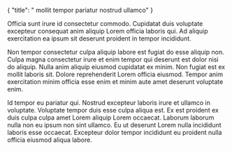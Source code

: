 {
  "title": " mollit tempor pariatur nostrud ullamco"
}

Officia sunt irure id consectetur commodo. Cupidatat duis voluptate excepteur consequat anim aliquip Lorem officia laboris qui. Ad aliquip exercitation ea ipsum sit deserunt proident in tempor incididunt.

Non tempor consectetur culpa aliquip labore est fugiat do esse aliquip non. Culpa magna consectetur irure et enim tempor qui deserunt est dolor nisi do aliquip. Nulla anim aliquip eiusmod cupidatat ex minim. Non fugiat est ex mollit laboris sit. Dolore reprehenderit Lorem officia eiusmod. Tempor anim exercitation minim officia esse enim et minim aute amet deserunt voluptate enim.

Id tempor eu pariatur qui. Nostrud excepteur laboris irure et ullamco in voluptate. Voluptate tempor duis esse culpa aliqua est. Ex est proident ex duis culpa culpa amet Lorem aliquip Lorem occaecat. Laborum laborum nulla non eu ipsum non sint ullamco. Eu ut deserunt Lorem nulla incididunt laboris esse occaecat. Excepteur dolor tempor incididunt eu proident nulla officia eiusmod aliqua labore.